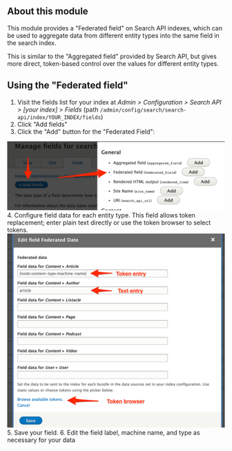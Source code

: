 ## About this module

This module provides a "Federated field" on Search API indexes, which can be used to aggregate data from different entity types into the same field in the search index.

This is similar to the "Aggregated field" provided by Search API, but gives more direct, token-based control over the values for different entity types.

## Using the "Federated field"

1. Visit the fields list for your index at _Admin > Configuration > Search API > [your index] > Fields_ (path `/admin/config/search/search-api/index/YOUR_INDEX/fields`)
2. Click "Add fields"
3. Click the "Add" button for the "Federated Field":

  <img src="images/add_federated_field.png" />
4. Configure field data for each entity type. This field allows token replacement; enter plain text directly or use the token browser to select tokens.

  <img src="images/edit_federated_field.png" />
5. Save your field.
6. Edit the field label, machine name, and type as necessary for your data
